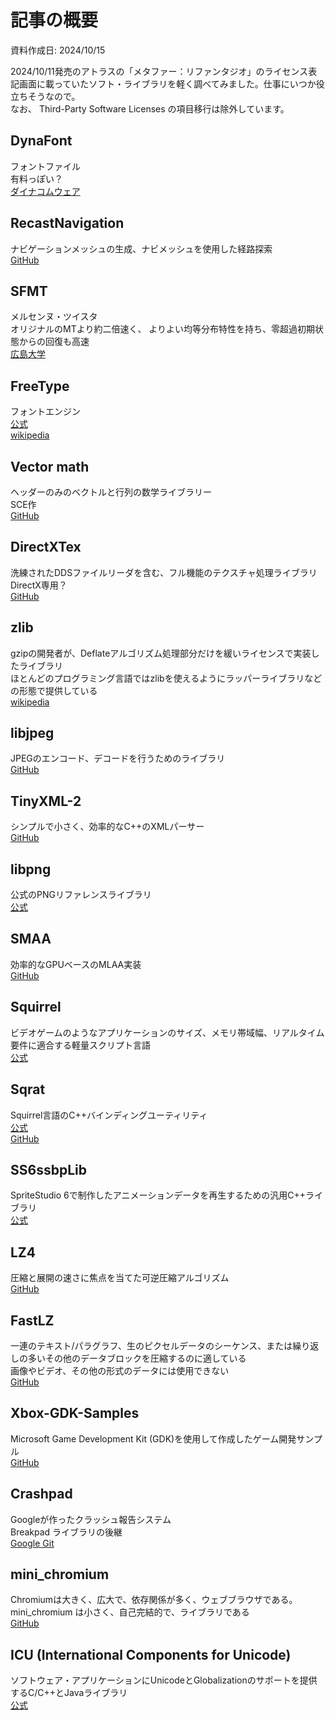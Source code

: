 # 記事の概要

資料作成日: 2024/10/15

2024/10/11発売のアトラスの「メタファー：リファンタジオ」のライセンス表記画面に載っていたソフト・ライブラリを軽く調べてみました。仕事にいつか役立ちそうなので。  
なお、 Third-Party Software Licenses の項目移行は除外しています。  

## DynaFont

フォントファイル  
有料っぽい？  
[ダイナコムウェア](https://www.dynacw.co.jp/product/product_list.aspx)  

## RecastNavigation

ナビゲーションメッシュの生成、ナビメッシュを使用した経路探索  
[GitHub](https://github.com/recastnavigation/recastnavigation)  

## SFMT

メルセンヌ・ツイスタ  
オリジナルのMTより約二倍速く、 よりよい均等分布特性を持ち、零超過初期状態からの回復も高速  
[広島大学](http://www.math.sci.hiroshima-u.ac.jp/m-mat/MT/SFMT/index-jp.html)  

## FreeType

フォントエンジン  
[公式](https://freetype.org/)  
[wikipedia](https://ja.wikipedia.org/wiki/FreeType)  

## Vector math

ヘッダーのみのベクトルと行列の数学ライブラリー  
SCE作  
[GitHub](https://github.com/glampert/vectormath)  

## DirectXTex

洗練されたDDSファイルリーダを含む、フル機能のテクスチャ処理ライブラリ  
DirectX専用？  
[GitHub](https://github.com/microsoft/DirectXTex)  

## zlib

gzipの開発者が、Deflateアルゴリズム処理部分だけを緩いライセンスで実装したライブラリ  
ほとんどのプログラミング言語ではzlibを使えるようにラッパーライブラリなどの形態で提供している  
[wikipedia](https://ja.wikipedia.org/wiki/Zlib)  

## libjpeg

JPEGのエンコード、デコードを行うためのライブラリ  
[GitHub](https://github.com/winlibs/libjpeg/)  

## TinyXML-2

シンプルで小さく、効率的なC++のXMLパーサー  
[GitHub](https://github.com/leethomason/tinyxml2)  

## libpng

公式のPNGリファレンスライブラリ  
[公式](http://www.libpng.org/pub/png/libpng.html)  

## SMAA

効率的なGPUベースのMLAA実装  
[GitHub](https://github.com/iryoku/smaa)  

## Squirrel

ビデオゲームのようなアプリケーションのサイズ、メモリ帯域幅、リアルタイム要件に適合する軽量スクリプト言語  
[公式](http://squirrel-lang.org/)  

## Sqrat

Squirrel言語のC++バインディングユーティリティ  
[公式](https://scrat.sourceforge.net/)  
[GitHub](https://github.com/hakase-labs/sqrat)  

## SS6ssbpLib

SpriteStudio 6で制作したアニメーションデータを再生するための汎用C++ライブラリ  
[公式](https://github.com/SpriteStudio/SS6ssbpLib)  

## LZ4

圧縮と展開の速さに焦点を当てた可逆圧縮アルゴリズム  
[GitHub](https://github.com/lz4/lz4)  

## FastLZ

一連のテキスト/パラグラフ、生のピクセルデータのシーケンス、または繰り返しの多いその他のデータブロックを圧縮するのに適している  
画像やビデオ、その他の形式のデータには使用できない  
[GitHub](https://github.com/ariya/FastLZ)  

## Xbox-GDK-Samples

Microsoft Game Development Kit (GDK)を使用して作成したゲーム開発サンプル  
[GitHub](https://github.com/microsoft/Xbox-GDK-Samples)  

## Crashpad

Googleが作ったクラッシュ報告システム  
Breakpad ライブラリの後継  
[Google Git](https://chromium.googlesource.com/crashpad/crashpad/)  

## mini_chromium

Chromiumは大きく、広大で、依存関係が多く、ウェブブラウザである。mini_chromium は小さく、自己完結的で、ライブラリである  
[GitHub](https://github.com/chromium/mini_chromium)  

## ICU (International Components for Unicode)

ソフトウェア・アプリケーションにUnicodeとGlobalizationのサポートを提供するC/C++とJavaライブラリ  
[公式](https://icu.unicode.org/)  

